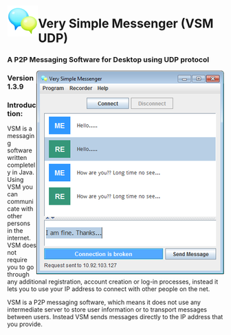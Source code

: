 <img src = "/resources/app-003.png" al="Icon" align="left"> <h1>Very Simple Messenger (VSM UDP)</h1>
<h3>A P2P Messaging Software for Desktop using UDP protocol</h3>
<img src = "/screen_shot/s6.png" al="VSM UDP Main Window" align="right">
<h3>Version 1.3.9</h3>

<h3>Introduction:</h3>
<p>VSM is a messaging software written completely in Java. Using VSM you can communicate with other persons in the internet. VSM does not require you to go through any additional registration, account creation or log-in processes, instead it lets you to use your IP address to connect with other people on the net.</p>
<p>VSM is a P2P messaging software, which means it does not use any intermediate server to store user information or to transport messages between users. Instead VSM sends messages directly to the IP address that you provide.</p>
